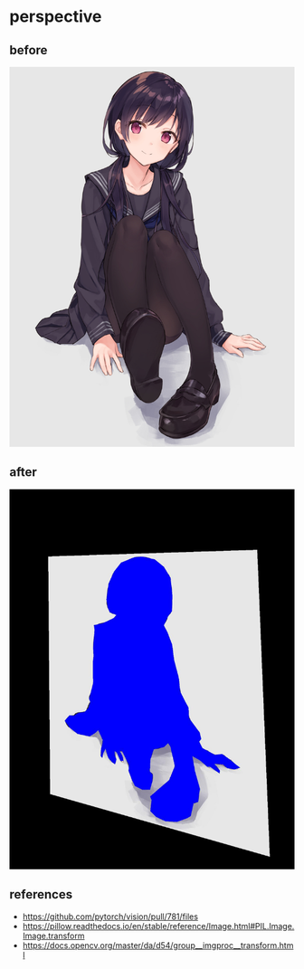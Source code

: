 # perspective

## before
![](sample.jpg)

## after
![](perspective.jpg)

## references
- https://github.com/pytorch/vision/pull/781/files
- https://pillow.readthedocs.io/en/stable/reference/Image.html#PIL.Image.Image.transform
- https://docs.opencv.org/master/da/d54/group__imgproc__transform.html
